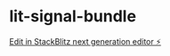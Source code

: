 # lit-signal-bundle

[Edit in StackBlitz next generation editor ⚡️](https://stackblitz.com/~/github.com/danielrkling/lit-signal-bundle)
